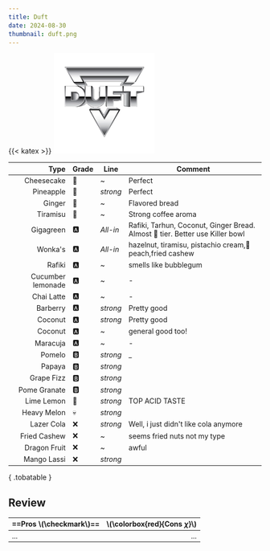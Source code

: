 ```yaml
---
title: Duft
date: 2024-08-30
thumbnail: duft.png
---
```


{{< katex >}}
![tobacco du](duft.webp)

|              Type | Grade | Line     | Comment                                                                      |
| ----------------: | ----- | -------- | ---------------------------------------------------------------------------- |
|        Cheesecake | 👑     | ~        | Perfect                                                                      |
|         Pineapple | 👑     | _strong_ | Perfect                                                                      |
|            Ginger | 👑     | ~        | Flavored bread                                                               |
|          Tiramisu | 👑     | ~        | Strong coffee aroma                                                          |
|         Gigagreen | 🅰️     | _All-in_ | Rafiki, Tarhun, Coconut, Ginger Bread. Almost 👑 tier. Better use Killer bowl |
|           Wonka's | 🅰️     | _All-in_ | hazelnut, tiramisu, pistachio cream,🍋 peach,fried cashew                     |
|            Rafiki | 🅰️     | ~        | smells like bubblegum                                                        |
| Cucumber lemonade | 🅰️     | ~        | -                                                                            |
|        Chai Latte | 🅰️     | ~        | -                                                                            |
|          Barberry | 🅰️     | _strong_ | Pretty good                                                                  |
|           Coconut | 🅰️     | _strong_ | Pretty good                                                                  |
|           Coconut | 🅰️     | ~        | general good too!                                                            |
|          Maracuja | 🅰️     | ~        | -                                                                            |
|            Pomelo | 🅱️     | _strong_ | \_                                                                           |
|            Papaya | 🅱️     | _strong_ |                                                                              |
|        Grape Fizz | 🅱️     | _strong_ |                                                                              |
|      Pome Granate | 🅱️     | _strong_ |                                                                              |
|        Lime Lemon | 🍋     | _strong_ | TOP ACID TASTE                                                               |
|       Heavy Melon | 💀     | _strong_ |                                                                              |
|        Lazer Cola | ❌     | _strong_ | Well, i just didn't like cola anymore                                        |
|      Fried Cashew | ❌     | ~        | seems fried nuts not my type                                                 |
|      Dragon Fruit | ❌     | ~        | awful                                                                        |
|       Mango Lassi | ❌     | _strong_ |                                                                              |
{ .tobatable }

## Review

| ==Pros \\(\checkmark\\)== | \\(\colorbox{red}{Cons $\chi$}\\) |
| :------------------------ | --------------------------------: |
| ...                       |                               ... |
